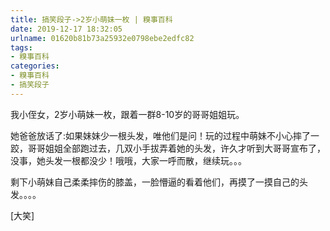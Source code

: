 ```yaml
---
title: 搞笑段子->2岁小萌妹一枚 | 糗事百科
date: 2019-12-17 18:32:05
urlname: 01620b81b73a25932e0798ebe2edfc82
tags: 
- 糗事百科
categories:
- 糗事百科
- 搞笑段子
---
```

我小侄女，2岁小萌妹一枚，跟着一群8-10岁的哥哥姐姐玩。

她爸爸放话了:如果妹妹少一根头发，唯他们是问！玩的过程中萌妹不小心摔了一跤，哥哥姐姐全部跑过去，几双小手拔弄着她的头发，许久才听到大哥哥宣布了，没事，她头发一根都没少！哦哦，大家一呼而散，继续玩。。。

剩下小萌妹自己柔柔摔伤的膝盖，一脸懵逼的看着他们，再摸了一摸自己的头发。。。。

[大笑]


